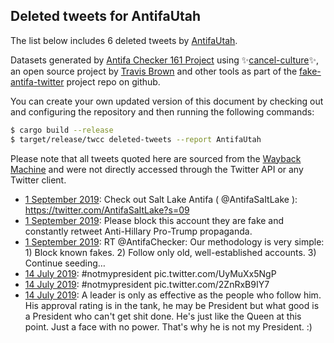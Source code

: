 ## Deleted tweets for AntifaUtah

The list below includes 6 deleted tweets by
[AntifaUtah](https://twitter.com/AntifaUtah).



Datasets generated by [Antifa Checker 161 Project](https://twitter.com/antifacheck161) using ✨[cancel-culture](https://github.com/travisbrown/cancel-culture)✨, an open source project by 
[Travis Brown](https://twitter.com/travisbrown) and other tools as part of the 
[fake-antifa-twitter](https://github.com/antifacheck161/fake-antifa-twitter) project repo on github.

You can create your own updated version of this document by checking out and configuring the
repository and then running the following commands:

```bash
$ cargo build --release
$ target/release/twcc deleted-tweets --report AntifaUtah
```

Please note that all tweets quoted here are sourced from the
[Wayback Machine](https://web.archive.org) and were not directly accessed through the Twitter API or
any Twitter client.

* [ 1 September 2019](https://web.archive.org/web/20190911052831/https://twitter.com/AntiFaUtah/status/1168164854026231808): Check out Salt Lake Antifa ( @AntifaSaItLake ):  https://twitter.com/AntifaSaItLake?s=09 <!--1168164854026231808-->
* [ 1 September 2019](https://web.archive.org/web/20190910034921/https://twitter.com/AntiFaUtah/status/1168164795847069696): Please block this account they are fake and constantly retweet Anti-Hillary Pro-Trump propaganda. <!--1168164795847069696-->
* [ 1 September 2019](https://web.archive.org/web/20190901140725/https://twitter.com/AntiFaUtah/status/1168163454617714689): RT @AntifaChecker: Our methodology is very simple: 1) Block known fakes. 2) Follow only old, well-established accounts. 3) Continue seeding… <!--1168163454617714689-->
* [14 July 2019](https://web.archive.org/web/20200602155935/https://twitter.com/AntiFaUtah/status/1150466114909945856): #notmypresident  pic.twitter.com/UyMuXx5NgP <!--1150466114909945856-->
* [14 July 2019](https://web.archive.org/web/20200602155936/https://twitter.com/AntiFaUtah/status/1150465848840032256): #notmypresident  pic.twitter.com/2ZnRxB9IY7 <!--1150465848840032256-->
* [14 July 2019](https://web.archive.org/web/20200602155936/https://twitter.com/AntiFaUtah/status/1150465848840032256): A leader is only as effective as the people who follow him. His approval rating is in the tank, he may be President but what good is a President who can't get shit done. He's just like the Queen at this point. Just a face with no power. That's why he is not my President. :) <!--1150262152462123011-->

